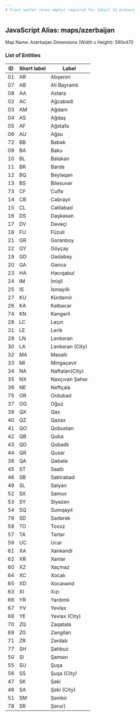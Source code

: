 ```yaml
---
# Front matter (even empty) required for Jekyll to process
---
```


## JavaScript Alias: maps/azerbaijan

Map Name: Azerbaijan
Dimensions (Width x Height): 590x470

### List of Entities

| ID  | Short label | Label           |
| --- | ----------- | --------------- |
| 01  | AR          | Abşeron         |
| 07  | AB          | Ali Bayramlı    |
| 08  | AA          | Astara          |
| 02  | AC          | Ağcabədi        |
| 03  | AM          | Ağdam           |
| 04  | AS          | Ağdaş           |
| 05  | AF          | Ağstafa         |
| 06  | AU          | Ağsu            |
| 72  | BB          | Babək           |
| 09  | BA          | Baku            |
| 10  | BL          | Balakan         |
| 11  | BR          | Barda           |
| 12  | BQ          | Beyləqan        |
| 13  | BS          | Biləsuvar       |
| 73  | CF          | Culfa           |
| 14  | CB          | Cəbrayıl        |
| 15  | CL          | Cəlilabad       |
| 16  | DS          | Daşkəsən        |
| 17  | DV          | Dəvəçi          |
| 18  | FU          | Füzuli          |
| 21  | GR          | Goranboy        |
| 22  | GY          | Göyçay          |
| 19  | GD          | Gədəbəy         |
| 20  | GA          | Gəncə           |
| 23  | HA          | Hacıqabul       |
| 24  | IM          | İmişli          |
| 25  | IS          | İsmayıllı       |
| 27  | KU          | Kürdəmir        |
| 26  | KA          | Kəlbəcər        |
| 74  | KN          | Kəngərli        |
| 28  | LC          | Laçın           |
| 31  | LE          | Lerik           |
| 29  | LN          | Lənkəran        |
| 30  | LA          | Lənkəran (City) |
| 32  | MA          | Masallı         |
| 33  | MI          | Mingəçevir      |
| 34  | NA          | Naftalan(City)  |
| 35  | NX          | Naxçıvan Şəhər  |
| 36  | NE          | Neftçala        |
| 75  | OR          | Ordubad         |
| 37  | OG          | Oğuz            |
| 39  | QX          | Qax             |
| 40  | QZ          | Qazax           |
| 41  | QO          | Qobustan        |
| 42  | QB          | Quba            |
| 43  | QD          | Qubadlı         |
| 44  | QR          | Qusar           |
| 38  | QA          | Qəbələ          |
| 45  | ST          | Saatlı          |
| 46  | SB          | Sabirabad       |
| 49  | SL          | Salyan          |
| 52  | SX          | Samux           |
| 53  | SY          | Siyəzən         |
| 54  | SQ          | Sumqayıt        |
| 76  | SD          | Sədərək         |
| 58  | TO          | Tovuz           |
| 57  | TA          | Tərtər          |
| 59  | UC          | Ucar            |
| 61  | XA          | Xankəndi        |
| 62  | XR          | Xanlar          |
| 60  | XZ          | Xaçmaz          |
| 64  | XC          | Xocalı          |
| 65  | XD          | Xocavənd        |
| 63  | XI          | Xızı            |
| 66  | YR          | Yardımlı        |
| 67  | YV          | Yevlax          |
| 68  | YE          | Yevlax (City)   |
| 70  | ZQ          | Zaqatala        |
| 69  | ZG          | Zəngilan        |
| 71  | ZR          | Zərdab          |
| 77  | SH          | Şahbuz          |
| 50  | SI          | Şamaxı          |
| 55  | SU          | Şuşa            |
| 56  | SS          | Şuşa (City)     |
| 47  | SK          | Şəki            |
| 48  | SA          | Şəki (City)     |
| 51  | SM          | Şəmkir          |
| 78  | SR          | Şərur)          |
